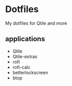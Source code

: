 # Dotfiles
My dotfiles for Qtile and more

## applications
- Qtile
- Qtile-extras
- rofi
- rofi-calc
- betterlockscreen
- btop
